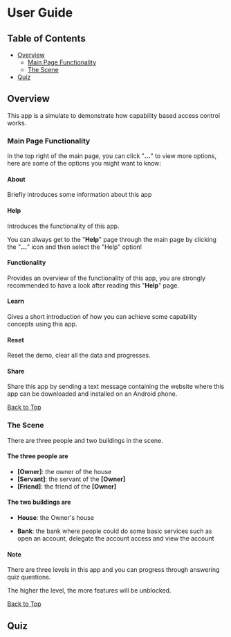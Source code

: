 # User Guide

## Table of Contents
- [Overview](#overview)
  - [Main Page Functionality](#main-page-functionality)
  - [The Scene](#the-scene)
- [Quiz](#quiz)


## Overview
This app is a simulate to demonstrate how capability based access control works.

### Main Page Functionality
In the top right of the main page, you can click "__...__" to view more options, here are some of the options you might want to know:

#### About
Briefly introduces some information about this app

#### Help
Introduces the functionality of this app.

You can always get to the "__Help__" page through the main page by clicking the "__...__" icon and then select the "Help" option!

#### Functionality
Provides an overview of the functionality of this app, you are strongly recommended to have a look after reading this "__Help__" page.

#### Learn
Gives a short introduction of how you can achieve some capability concepts using this app.

#### Reset
Reset the demo, clear all the data and progresses.

#### Share
Share this app by sending a text message containing the website where this app can be downloaded and installed on an Android phone.

[Back to Top](#top)

### The Scene
There are three people and two buildings in the scene.

#### The three people are
- __[Owner]__: the owner of the house
- __[Servant]__: the servant of the __[Owner]__
- __[Friend]__: the friend of the __[Owner]__

#### The two buildings are
- __House__: the Owner's house

- __Bank__: the bank where people could do some basic services such as open an account, delegate the account access and view the account

#### Note
There are three levels in this app and you can progress through answering quiz questions.

The higher the level, the more features will be unblocked.

[Back to Top](#top)

## Quiz
